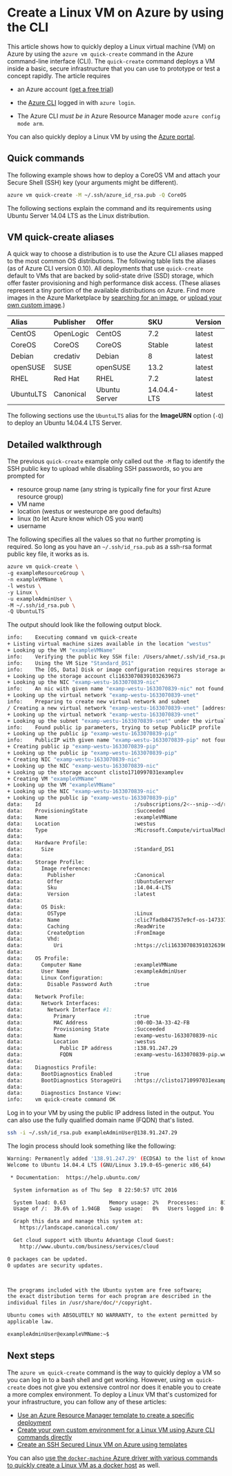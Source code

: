 <properties
   pageTitle="Create a Linux VM on Azure by using the CLI | Microsoft Azure"
   description="Create a Linux VM on Azure by using the CLI."
   services="virtual-machines-linux"
   documentationCenter=""
   authors="vlivech"
   manager="timlt"
   editor=""/>

<tags
   ms.service="virtual-machines-linux"
   ms.devlang="NA"
   ms.topic="hero-article"
   ms.tgt_pltfrm="vm-linux"
   ms.workload="infrastructure"
   ms.date="09/08/2016"
   ms.author="v-livech"/>


# Create a Linux VM on Azure by using the CLI

This article shows how to quickly deploy a Linux virtual machine (VM) on Azure by using the `azure vm quick-create` command in the Azure command-line interface (CLI). The `quick-create` command deploys a VM inside a basic, secure infrastructure that you can use to prototype or test a concept rapidly. The article requires

- an Azure account ([get a free trial](https://azure.microsoft.com/pricing/free-trial/))

- the [Azure CLI](../xplat-cli-install.md) logged in with `azure login`.

- The Azure CLI _must be in_ Azure Resource Manager mode `azure config mode arm`.  

You can also quickly deploy a Linux VM by using the [Azure portal](virtual-machines-linux-quick-create-portal.md).

## Quick commands

The following example shows how to deploy a CoreOS VM and attach your Secure Shell (SSH) key (your arguments might be different).

```bash
azure vm quick-create -M ~/.ssh/azure_id_rsa.pub -Q CoreOS
```

The following sections explain the command and its requirements using Ubuntu Server 14.04 LTS as the Linux distribution.  

## VM quick-create aliases

A quick way to choose a distribution is to use the Azure CLI aliases mapped to the most common OS distributions. The following table lists the aliases (as of Azure CLI version 0.10). All deployments that use `quick-create` default to VMs that are backed by solid-state drive (SSD) storage, which offer faster provisioning and high performance disk access. (These aliases represent a tiny portion of the available distributions on Azure. Find more images in the Azure Marketplace by [searching for an image](virtual-machines-linux-cli-ps-findimage.md), or [upload your own custom image](virtual-machines-linux-create-upload-generic.md).)

| Alias     | Publisher | Offer        | SKU         | Version |
|:----------|:----------|:-------------|:------------|:--------|
| CentOS    | OpenLogic | CentOS       | 7.2         | latest  |
| CoreOS    | CoreOS    | CoreOS       | Stable      | latest  |
| Debian    | credativ  | Debian       | 8           | latest  |
| openSUSE  | SUSE      | openSUSE     | 13.2        | latest  |
| RHEL      | Red Hat    | RHEL         | 7.2         | latest  |
| UbuntuLTS | Canonical | Ubuntu Server | 14.04.4-LTS | latest  |

The following sections use the `UbuntuLTS` alias for the **ImageURN** option (`-Q`) to deploy an Ubuntu 14.04.4 LTS Server.

## Detailed walkthrough

The previous `quick-create` example only called out the `-M` flag to identify the SSH public key to upload while disabling SSH passwords, so you are prompted for

- resource group name (any string is typically fine for your first Azure resource group)
- VM name
- location (westus or westeurope are good defaults)
- linux (to let Azure know which OS you want)
- username

The following specifies all the values so that no further prompting is required. So long as you have an `~/.ssh/id_rsa.pub` as a ssh-rsa format public key file, it works as is.

```bash
azure vm quick-create \
-g exampleResourceGroup \
-n exampleVMName \
-l westus \
-y Linux \
-u exampleAdminUser \
-M ~/.ssh/id_rsa.pub \
-Q UbuntuLTS
```

The output should look like the following output block.

```bash
info:    Executing command vm quick-create
+ Listing virtual machine sizes available in the location "westus"
+ Looking up the VM "exampleVMName"
info:    Verifying the public key SSH file: /Users/ahmet/.ssh/id_rsa.pub
info:    Using the VM Size "Standard_DS1"
info:    The [OS, Data] Disk or image configuration requires storage account
+ Looking up the storage account cli16330708391032639673
+ Looking up the NIC "examp-westu-1633070839-nic"
info:    An nic with given name "examp-westu-1633070839-nic" not found, creating a new one
+ Looking up the virtual network "examp-westu-1633070839-vnet"
info:    Preparing to create new virtual network and subnet
/ Creating a new virtual network "examp-westu-1633070839-vnet" [address prefix: "10.0.0.0/16"] with subnet "examp-westu-1633070839-snet" [address prefix: "10.+.1.0/24"]
+ Looking up the virtual network "examp-westu-1633070839-vnet"
+ Looking up the subnet "examp-westu-1633070839-snet" under the virtual network "examp-westu-1633070839-vnet"
info:    Found public ip parameters, trying to setup PublicIP profile
+ Looking up the public ip "examp-westu-1633070839-pip"
info:    PublicIP with given name "examp-westu-1633070839-pip" not found, creating a new one
+ Creating public ip "examp-westu-1633070839-pip"
+ Looking up the public ip "examp-westu-1633070839-pip"
+ Creating NIC "examp-westu-1633070839-nic"
+ Looking up the NIC "examp-westu-1633070839-nic"
+ Looking up the storage account clisto1710997031examplev
+ Creating VM "exampleVMName"
+ Looking up the VM "exampleVMName"
+ Looking up the NIC "examp-westu-1633070839-nic"
+ Looking up the public ip "examp-westu-1633070839-pip"
data:    Id                              :/subscriptions/2<--snip-->d/resourceGroups/exampleResourceGroup/providers/Microsoft.Compute/virtualMachines/exampleVMName
data:    ProvisioningState               :Succeeded
data:    Name                            :exampleVMName
data:    Location                        :westus
data:    Type                            :Microsoft.Compute/virtualMachines
data:
data:    Hardware Profile:
data:      Size                          :Standard_DS1
data:
data:    Storage Profile:
data:      Image reference:
data:        Publisher                   :Canonical
data:        Offer                       :UbuntuServer
data:        Sku                         :14.04.4-LTS
data:        Version                     :latest
data:
data:      OS Disk:
data:        OSType                      :Linux
data:        Name                        :clic7fadb847357e9cf-os-1473374894359
data:        Caching                     :ReadWrite
data:        CreateOption                :FromImage
data:        Vhd:
data:          Uri                       :https://cli16330708391032639673.blob.core.windows.net/vhds/clic7fadb847357e9cf-os-1473374894359.vhd
data:
data:    OS Profile:
data:      Computer Name                 :exampleVMName
data:      User Name                     :exampleAdminUser
data:      Linux Configuration:
data:        Disable Password Auth       :true
data:
data:    Network Profile:
data:      Network Interfaces:
data:        Network Interface #1:
data:          Primary                   :true
data:          MAC Address               :00-0D-3A-33-42-FB
data:          Provisioning State        :Succeeded
data:          Name                      :examp-westu-1633070839-nic
data:          Location                  :westus
data:            Public IP address       :138.91.247.29
data:            FQDN                    :examp-westu-1633070839-pip.westus.cloudapp.azure.com
data:
data:    Diagnostics Profile:
data:      BootDiagnostics Enabled       :true
data:      BootDiagnostics StorageUri    :https://clisto1710997031examplev.blob.core.windows.net/
data:
data:      Diagnostics Instance View:
info:    vm quick-create command OK
```

Log in to your VM by using the public IP address listed in the output. You can also use the fully qualified domain name (FQDN) that's listed.

```bash
ssh -i ~/.ssh/id_rsa.pub exampleAdminUser@138.91.247.29
```

The login process should look something like the following:

```bash
Warning: Permanently added '138.91.247.29' (ECDSA) to the list of known hosts.
Welcome to Ubuntu 14.04.4 LTS (GNU/Linux 3.19.0-65-generic x86_64)

 * Documentation:  https://help.ubuntu.com/

  System information as of Thu Sep  8 22:50:57 UTC 2016

  System load: 0.63              Memory usage: 2%   Processes:       81
  Usage of /:  39.6% of 1.94GB   Swap usage:   0%   Users logged in: 0

  Graph this data and manage this system at:
    https://landscape.canonical.com/

  Get cloud support with Ubuntu Advantage Cloud Guest:
    http://www.ubuntu.com/business/services/cloud

0 packages can be updated.
0 updates are security updates.



The programs included with the Ubuntu system are free software;
the exact distribution terms for each program are described in the
individual files in /usr/share/doc/*/copyright.

Ubuntu comes with ABSOLUTELY NO WARRANTY, to the extent permitted by
applicable law.

exampleAdminUser@exampleVMName:~$
```

## Next steps

The `azure vm quick-create` command is the way to quickly deploy a VM so you can log in to a bash shell and get working. However, using `vm quick-create` does not give you extensive control nor does it enable you to create a more complex environment.  To deploy a Linux VM that's customized for your infrastructure, you can follow any of these articles:

- [Use an Azure Resource Manager template to create a specific deployment](virtual-machines-linux-cli-deploy-templates.md)
- [Create your own custom environment for a Linux VM using Azure CLI commands directly](virtual-machines-linux-create-cli-complete.md)
- [Create an SSH Secured Linux VM on Azure using templates](virtual-machines-linux-create-ssh-secured-vm-from-template.md)

You can also [use the `docker-machine` Azure driver with various commands to quickly create a Linux VM as a docker host](virtual-machines-linux-docker-machine.md) as well.
